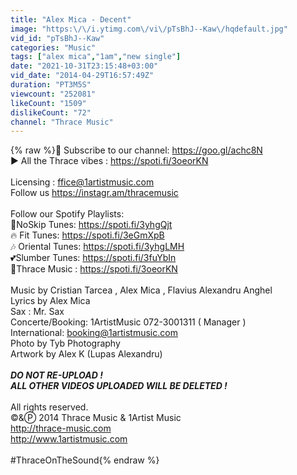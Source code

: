 ```yaml
---
title: "Alex Mica - Decent"
image: "https:\/\/i.ytimg.com\/vi\/pTsBhJ--Kaw\/hqdefault.jpg"
vid_id: "pTsBhJ--Kaw"
categories: "Music"
tags: ["alex mica","1am","new single"]
date: "2021-10-31T23:15:48+03:00"
vid_date: "2014-04-29T16:57:49Z"
duration: "PT3M5S"
viewcount: "252081"
likeCount: "1509"
dislikeCount: "72"
channel: "Thrace Music"
---
```

{% raw %}🔔 Subscribe to our channel: <a rel="nofollow" target="blank" href="https://goo.gl/achc8N">https://goo.gl/achc8N</a><br />► All the Thrace vibes : <a rel="nofollow" target="blank" href="https://spoti.fi/3oeorKN">https://spoti.fi/3oeorKN</a><br /><br />Licensing : ffice@1artistmusic.com<br />Follow us <a rel="nofollow" target="blank" href="https://instagr.am/thracemusic">https://instagr.am/thracemusic</a><br /><br />Follow our Spotify Playlists:<br />🚗NoSkip Tunes: <a rel="nofollow" target="blank" href="https://spoti.fi/3yhgQjt">https://spoti.fi/3yhgQjt</a><br />🔥 Fit Tunes: <a rel="nofollow" target="blank" href="https://spoti.fi/3eGmXpB">https://spoti.fi/3eGmXpB</a><br />🎶 Oriental Tunes: <a rel="nofollow" target="blank" href="https://spoti.fi/3yhgLMH">https://spoti.fi/3yhgLMH</a><br />💕Slumber Tunes: <a rel="nofollow" target="blank" href="https://spoti.fi/3fuYbIn">https://spoti.fi/3fuYbIn</a><br />💎Thrace Music : <a rel="nofollow" target="blank" href="https://spoti.fi/3oeorKN">https://spoti.fi/3oeorKN</a><br /><br />Music by Cristian Tarcea , Alex Mica , Flavius Alexandru Anghel <br />Lyrics by Alex Mica<br />Sax : Mr. Sax<br />Concerte/Booking: 1ArtistMusic 072-3001311 ( Manager )<br />International: booking@1artistmusic.com<br />Photo by Tyb Photography<br />Artwork by Alex K (Lupas Alexandru)<br /><br />***DO NOT RE-UPLOAD !<br />ALL OTHER VIDEOS UPLOADED WILL BE DELETED !***<br /><br />All rights reserved.<br />©&amp;Ⓟ 2014 Thrace Music &amp; 1Artist Music<br /><a rel="nofollow" target="blank" href="http://thrace-music.com">http://thrace-music.com</a><br /><a rel="nofollow" target="blank" href="http://www.1artistmusic.com">http://www.1artistmusic.com</a><br /><br />#ThraceOnTheSound{% endraw %}

